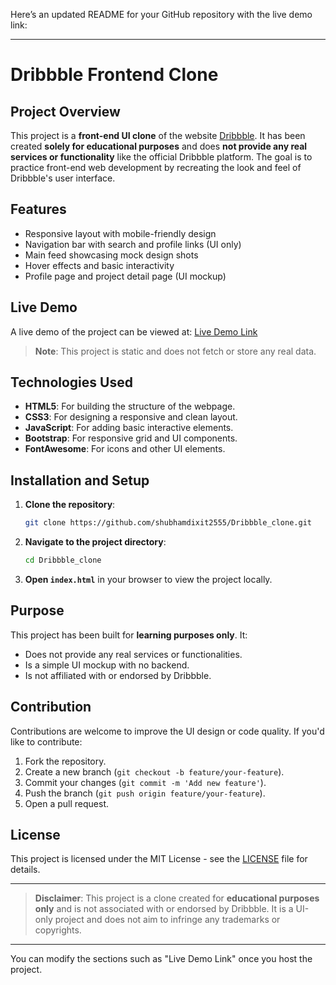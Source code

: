 Here’s an updated README for your GitHub repository with the live demo link:

---

# Dribbble Frontend Clone

## Project Overview

This project is a **front-end UI clone** of the website [Dribbble](https://www.dribbble.com). It has been created **solely for educational purposes** and does **not provide any real services or functionality** like the official Dribbble platform. The goal is to practice front-end web development by recreating the look and feel of Dribbble's user interface.

## Features

- Responsive layout with mobile-friendly design
- Navigation bar with search and profile links (UI only)
- Main feed showcasing mock design shots
- Hover effects and basic interactivity
- Profile page and project detail page (UI mockup)

## Live Demo

A live demo of the project can be viewed at: [Live Demo Link](https://project-dribbble.netlify.app/)

> **Note**: This project is static and does not fetch or store any real data.

## Technologies Used

- **HTML5**: For building the structure of the webpage.
- **CSS3**: For designing a responsive and clean layout.
- **JavaScript**: For adding basic interactive elements.
- **Bootstrap**: For responsive grid and UI components.
- **FontAwesome**: For icons and other UI elements.

## Installation and Setup

1. **Clone the repository**:
   ```bash
   git clone https://github.com/shubhamdixit2555/Dribbble_clone.git
   ```

2. **Navigate to the project directory**:
   ```bash
   cd Dribbble_clone
   ```

3. **Open `index.html`** in your browser to view the project locally.

## Purpose

This project has been built for **learning purposes only**. It:
- Does not provide any real services or functionalities.
- Is a simple UI mockup with no backend.
- Is not affiliated with or endorsed by Dribbble.

## Contribution

Contributions are welcome to improve the UI design or code quality. If you'd like to contribute:

1. Fork the repository.
2. Create a new branch (`git checkout -b feature/your-feature`).
3. Commit your changes (`git commit -m 'Add new feature'`).
4. Push the branch (`git push origin feature/your-feature`).
5. Open a pull request.

## License

This project is licensed under the MIT License - see the [LICENSE](LICENSE) file for details.

---

> **Disclaimer**: This project is a clone created for **educational purposes only** and is not associated with or endorsed by Dribbble. It is a UI-only project and does not aim to infringe any trademarks or copyrights.

---

You can modify the sections such as "Live Demo Link" once you host the project.
